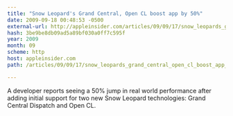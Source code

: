 ```yaml
---
title: "Snow Leopard's Grand Central, Open CL boost app by 50%"
date: 2009-09-18 00:48:53 -0500
external-url: http://appleinsider.com/articles/09/09/17/snow_leopards_grand_central_open_cl_boost_app_by_50
hash: 3be9be8db09ad5a89bf030a0ff7c595f
year: 2009
month: 09
scheme: http
host: appleinsider.com
path: /articles/09/09/17/snow_leopards_grand_central_open_cl_boost_app_by_50

---
```


A developer reports seeing a 50% jump in real world performance after adding initial support for two new Snow Leopard technologies: Grand Central Dispatch and Open CL.
